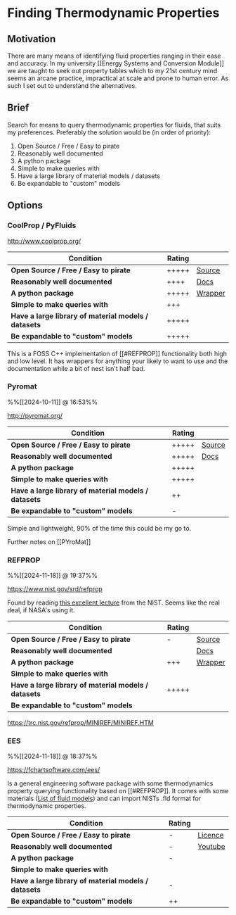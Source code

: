 
# Finding Thermodynamic Properties

## Motivation 
There are many means of identifying fluid properties ranging in their ease and accuracy. In my university [[Energy Systems and Conversion Module]] we are taught to seek out property tables which to my 21st century mind seems an arcane practice, impractical at scale and prone to human error. As such I set out to understand the alternatives. 

## Brief
Search for means to query thermodynamic properties for fluids, that suits my preferences.
Preferably the solution would be (in order of priority):
1. Open Source / Free / Easy to pirate
2. Reasonably well documented
3. A python package
4. Simple to make queries with
5. Have a large library of material models / datasets
6. Be expandable to "custom" models


## Options

### CoolProp / PyFluids

http://www.coolprop.org/

| Condition                                              | Rating |                                                                     |
| ------------------------------------------------------ | ------ | ------------------------------------------------------------------- |
| **Open Source / Free / Easy to pirate**                | +++++  | [Source](https://github.com/CoolProp/CoolProp)                      |
| **Reasonably well documented**                         | ++++   | [Docs](http://www.coolprop.org/coolprop/wrappers/Python/index.html) |
| **A python package**                                   | +++++  | [Wrapper](https://github.com/portyanikhin/PyFluids/tree/main)       |
| **Simple to make queries with**                        | +++    |                                                                     |
| **Have a large library of material models / datasets** | +++++  |                                                                     |
| **Be expandable to "custom" models**                   | +++++  |                                                                     |

This is a FOSS C++ implementation of [[#REFPROP]] functionality both high and low level. It has wrappers for anything your likely to want to use and the documentation while a bit of nest isn't half bad. 

### Pyromat
%%[[2024-10-11]] @ 16:53%%

http://pyromat.org/

| Condition                                              | Rating |                                               |
| ------------------------------------------------------ | ------ | --------------------------------------------- |
| **Open Source / Free / Easy to pirate**                | +++++  | [Source](https://github.com/chmarti1/PYroMat) |
| **Reasonably well documented**                         | +++++  | [Docs](http://pyromat.org/documentation.html) |
| **A python package**                                   | +++++  |                                               |
| **Simple to make queries with**                        | +++++  |                                               |
| **Have a large library of material models / datasets** | ++     |                                               |
| **Be expandable to "custom" models**                   | -      |                                               |

Simple and lightweight, 90% of the time this could be my go to.

Further notes on [[PYroMat]]

### REFPROP
%%[[2024-11-18]] @ 19:37%%

https://www.nist.gov/srd/refprop

Found by reading [this excellent lecture](https://unit.aist.go.jp/riem/club/flowm/flowclub/13_2017/2017_13_4.pdf) from the NIST. Seems like the real deal, if NASA's using it.

| Condition                                              | Rating |                                                                                      |
| ------------------------------------------------------ | ------ | ------------------------------------------------------------------------------------ |
| **Open Source / Free / Easy to pirate**                | -      | [Source](https://github.com/portyanikhin/PyFluids/tree/main)                         |
| **Reasonably well documented**                         |        | [Docs](http://www.coolprop.org/coolprop/wrappers/Python/index.html)                  |
| **A python package**                                   | +++    | [Wrapper](https://github.com/usnistgov/REFPROP-wrappers/tree/master/wrappers/python) |
| **Simple to make queries with**                        |        |                                                                                      |
| **Have a large library of material models / datasets** | +++++  |                                                                                      |
| **Be expandable to "custom" models**                   |        |                                                                                      |

https://trc.nist.gov/refprop/MINIREF/MINIREF.HTM

### EES
%%[[2024-11-18]] @ 18:37%%

https://fchartsoftware.com/ees/

Is a general engineering software package with some thermodynamics property querying functionality based on [[#REFPROP]]. It comes with some materials ([List of fluid models](https://fchartsoftware.com/ees/eeshelp/fluid_property_information.htm)) and can import NISTs .fld format for thermodynamic properties. 

| Condition                                              | Rating |                                                                      |
| ------------------------------------------------------ | ------ | -------------------------------------------------------------------- |
| **Open Source / Free / Easy to pirate**                | -      | [Licence](https://fchartsoftware.com/ees/academic-site-licenses.php) |
| **Reasonably well documented**                         | -      | [Youtube](https://fchartsoftware.com/ees/youtube.php)                |
| **A python package**                                   | -      |                                                                      |
| **Simple to make queries with**                        |        |                                                                      |
| **Have a large library of material models / datasets** | -      |                                                                      |
| **Be expandable to "custom" models**                   | ++     |                                                                      |

